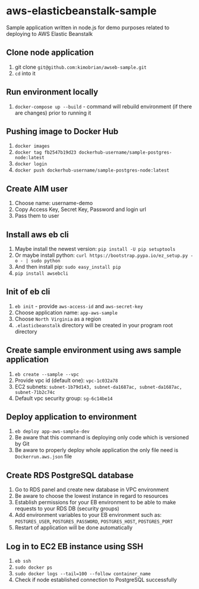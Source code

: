 # aws-elasticbeanstalk-sample
Sample application written in node.js for demo purposes related to deploying to AWS Elastic Beanstalk

## Clone node application

1. git clone `git@github.com:kimobrian/awseb-sample.git`
2. `cd` into it

## Run environment locally

1. `docker-compose up --build` - command will rebuild environment (if there are changes) prior to running it

## Pushing image to Docker Hub

1. `docker images`
2. `docker tag fb2547b19d23 dockerhub-username/sample-postgres-node:latest`
3. `docker login`
4. `docker push dockerhub-username/sample-postgres-node:latest`

## Create AIM user

1. Choose name: username-demo
2. Copy Access Key, Secret Key, Password and login url
3. Pass them to user

## Install aws eb cli

1. Maybe install the newest version: `pip install -U pip setuptools`
2. Or maybe install python: `curl https://bootstrap.pypa.io/ez_setup.py -o - | sudo python`
3. And then install pip: `sudo easy_install pip`
4. `pip install awsebcli`

## Init of eb cli

1. `eb init` - provide `aws-access-id` and `aws-secret-key`
2. Choose application name: `app-aws-sample`
3. Choose `North Virginia` as a region
4. `.elasticbeanstalk` directory will be created in your program root directory

## Create sample environment using aws sample application

1. `eb create --sample --vpc`
2. Provide vpc id (default one): `vpc-1c032a78`
3. EC2 subnets: `subnet-1b79d143, subnet-da1687ac, subnet-da1687ac, subnet-71b2c74c`
4. Default vpc security group: `sg-6c14be14`

## Deploy application to environment

1. `eb deploy app-aws-sample-dev`
2. Be aware that this command is deploying only code which is versioned by Git
3. Be aware to properly deploy whole application the only file need is `Dockerrun.aws.json` file

## Create RDS PostgreSQL database

1. Go to RDS panel and create new database in VPC environment
2. Be aware to choose the lowest instance in regard to resources
3. Establish permissions for your EB environment to be able to make requests to your RDS DB (security groups)
4. Add environment variables to your EB environment such as: `POSTGRES_USER`, `POSTGRES_PASSWORD`, `POSTGRES_HOST`, `POSTGRES_PORT`
5. Restart of application will be done automatically 

## Log in to EC2 EB instance using SSH

1. `eb ssh`
2. `sudo docker ps`
3. `sudo docker logs --tail=100 --follow container_name`
4. Check if node established connection to PostgreSQL successfully


